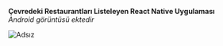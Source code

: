 **Çevredeki Restaurantları Listeleyen React Native Uygulaması**
<br/>
*Android görüntüsü ektedir*

![Adsız](https://user-images.githubusercontent.com/40969473/84700130-51f33700-af5b-11ea-817a-74a206f779ab.png)
 
